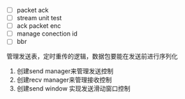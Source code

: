 - [ ] packet ack
- [ ] stream unit test
- [ ] ack packet enc
- [ ] manage conection id
- [ ] bbr

管理发送表，定时重传的逻辑，数据包要能在发送前进行序列化
1. 创建send manager来管理发送控制
2. 创建recv manager来管理接收控制
3. 创建send window 实现发送滑动窗口控制